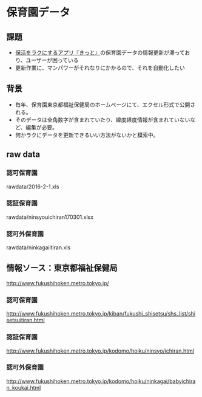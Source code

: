 # 保育園データ
## 課題
- [保活をラクにするアプリ『きっと』](https://itunes.apple.com/jp/app/id1188511968?mt=8)の保育園データの情報更新が滞っており、ユーザーが困っている
- 更新作業に、マンパワーがそれなりにかかるので、それを自動化したい

## 背景
- 毎年、保育園東京都福祉保健局のホームページにて、エクセル形式で公開される。
- そのデータは全角数字が含まれていたり、緯度経度情報が含まれていないなど、編集が必要。
- 何かラクにデータを更新できるいい方法がないかと模索中。

## raw data
### 認可保育園
rawdata/2016-2-1.xls
### 認証保育園
rawdata/ninsyouichiran170301.xlsx
### 認可外保育園
rawdata/ninkagaiitiran.xls

## 情報ソース：東京都福祉保健局
http://www.fukushihoken.metro.tokyo.jp/
### 認可保育園
http://www.fukushihoken.metro.tokyo.jp/kiban/fukushi_shisetsu/shs_list/shisetsuitiran.html
### 認証保育園
http://www.fukushihoken.metro.tokyo.jp/kodomo/hoiku/ninsyo/ichiran.html
### 認可外保育園
http://www.fukushihoken.metro.tokyo.jp/kodomo/hoiku/ninkagai/babyichiran_koukai.html
